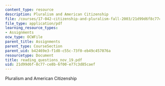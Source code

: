 ```yaml
---
content_type: resource
description: Pluralism and American Citizenship
file: /courses/17-042-citizenship-and-pluralism-fall-2003/21d99d6f8c77ce8b6f00e77c3d85caef_reading_questions_nov_19.pdf
file_type: application/pdf
learning_resource_types:
- Assignments
ocw_type: OCWFile
parent_title: Assignments
parent_type: CourseSection
parent_uid: b42469e3-f1d8-c55c-73f0-eb49c457076a
resourcetype: Document
title: reading_questions_nov_19.pdf
uid: 21d99d6f-8c77-ce8b-6f00-e77c3d85caef
---
```

Pluralism and American Citizenship

